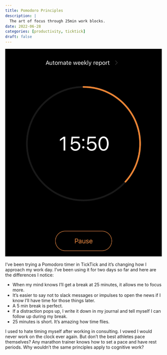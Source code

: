 ```yaml
---
title: Pomodoro Principles
description: |
  The art of focus through 25min work blocks. 
date: 2022-06-28
categories: [productivity, ticktick]
draft: false
---
```


![](photo.jpeg) 

I’ve been trying a Pomodoro timer in TickTick and it’s changing how I approach my work day. I’ve been using it for two days so far and here are the differences I notice:

* When my mind knows I’ll get a break at 25 minutes, it allows me to focus more. 
* It’s easier to say not to slack messages or impulses to open the news if I know I’ll have time for those things later. 
* A 5 min break is perfect. 
* If a distraction pops up, I write it down in my journal and tell myself I can follow up during my break. 
* 25 minutes is short. It’s amazing how time flies.

I used to hate timing myself after working in consulting. I vowed I would never work on the clock ever again. But don’t the best athletes pace themselves? Any marathon trainer knows how to set a pace and have rest periods. Why wouldn’t the same principles apply to cognitive work?